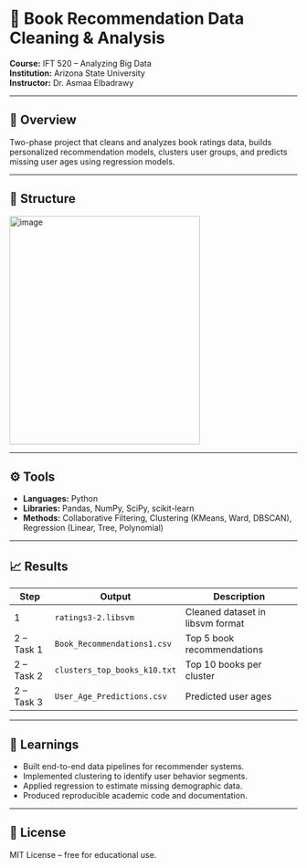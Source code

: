 # 📘 Book Recommendation Data Cleaning & Analysis

**Course:** IFT 520 – Analyzing Big Data  
**Institution:** Arizona State University  
**Instructor:** Dr. Asmaa Elbadrawy  

---

## 🧱 Overview
Two-phase project that cleans and analyzes book ratings data, builds personalized recommendation models, clusters user groups, and predicts missing user ages using regression models.

---

## 📂 Structure

<img width="333" height="400" alt="image" src="https://github.com/user-attachments/assets/624d8481-c799-4146-88eb-b84345682b8d" />


---

## ⚙️ Tools
- **Languages:** Python  
- **Libraries:** Pandas, NumPy, SciPy, scikit-learn  
- **Methods:** Collaborative Filtering, Clustering (KMeans, Ward, DBSCAN), Regression (Linear, Tree, Polynomial)

---

## 📈 Results
| Step | Output | Description |
|------|---------|-------------|
| 1 | `ratings3-2.libsvm` | Cleaned dataset in libsvm format |
| 2 – Task 1 | `Book_Recommendations1.csv` | Top 5 book recommendations |
| 2 – Task 2 | `clusters_top_books_k10.txt` | Top 10 books per cluster |
| 2 – Task 3 | `User_Age_Predictions.csv` | Predicted user ages |

---

## 🧠 Learnings
- Built end-to-end data pipelines for recommender systems.  
- Implemented clustering to identify user behavior segments.  
- Applied regression to estimate missing demographic data.  
- Produced reproducible academic code and documentation.

---

## 🧾 License
MIT License – free for educational use.
